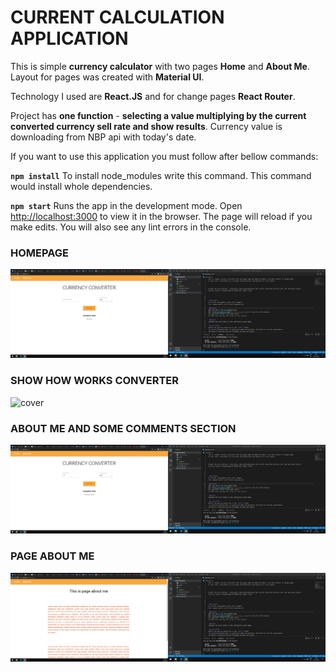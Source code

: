 # CURRENT CALCULATION APPLICATION

This is simple **currency calculator** with two pages **Home** and **About Me**.
Layout for pages was created with **Material UI**.

Technology I used are **React.JS** and for change pages **React Router**.

Project has **one function** - **selecting a value multiplying by the current converted currency sell rate and show results**.
Currency value is downloading from NBP api with today's date.

If you want to use this application you must follow after bellow commands:

**`npm install`**
To install node_modules write this command.
This command would install whole dependencies.

**`npm start`**
Runs the app in the development mode.
Open [http://localhost:3000](http://localhost:3000) to view it in the browser.
The page will reload if you make edits.
You will also see any lint errors in the console.


### HOMEPAGE

![cover](./img/homepage.png)

### SHOW HOW WORKS CONVERTER

![cover](./img/convertwork.png)

### ABOUT ME AND SOME COMMENTS SECTION

![cover](./img/result.png)

### PAGE ABOUT ME

![cover](./img/aboutme.png)
